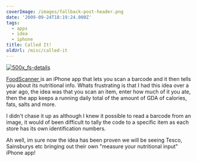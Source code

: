 ```yaml
---
coverImage: /images/fallback-post-header.png
date: '2009-09-24T18:19:24.000Z'
tags:
  - apps
  - idea
  - iphone
title: Called It!
oldUrl: /misc/called-it
---
```


[![500x_fs-details](/wp-content/uploads/2009/09/500x_fs-details.jpg "500x_fs-details")](/wp-content/uploads/2009/09/500x_fs-details.jpg)

[FoodScanner ](https://itunes.apple.com/WebObjects/MZStore.woa/wa/viewSoftware?id=331140646&mt=8)is an iPhone app that lets you scan a barcode and it then tells you about its nutritional info. Whats frustrating is that I had this idea over a year ago, the idea was that you scan an item, enter how much of it you ate, then the app keeps a running daily total of the amount of GDA of calories, fats, salts and more.

<!-- more -->

I didn't chase it up as although I knew it possible to read a barcode from an image, it would of been difficult to tally the code to a specific item as each store has its own identification numbers.

Ah well, im sure now the idea has been proven we will be seeing Tesco, Sainsburys etc bringing out their own "measure your nutritional input" iPhone app!
